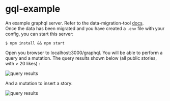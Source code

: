 # gql-example

An example graphql server. Refer to the data-migration-tool [docs](https://github.com/svegalopez/data-migration-tool#csv-to-database). <br>
Once the data has been migrated and you have created a ```.env``` file with your config, you can start this server:
```
$ npm install && npm start
```

Open you browser to localhost:3000/graphql. You will be able to perform a query and a mutation.
The query results shown below (all public stories, with > 20 likes) :

![query results](https://raw.githubusercontent.com/svegalopez/gql-example/master/screenshots/query.png "query results")

And a mutation to insert a story:

![query results](https://raw.githubusercontent.com/svegalopez/gql-example/master/screenshots/query.png "query results")




